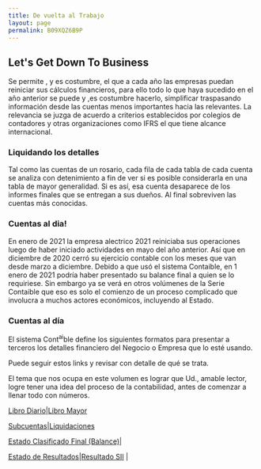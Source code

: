 ```yaml
---
title: De vuelta al Trabajo
layout: page
permalink: B09XQZ6B9P
---
```


## Let's Get Down To Business

Se permite , y es costumbre, el que a cada año las empresas puedan reiniciar sus cálculos financieros, para ello todo lo que haya sucedido en el año anterior se puede y ,es costumbre hacerlo, simplificar traspasando información desde las cuentas menos importantes hacia las relevantes. La relevancia se juzga de acuerdo a criterios establecidos por colegios de contadores y otras organizaciones como IFRS el que tiene alcance internacional.

### Liquidando los detalles
Tal como las cuentas de un rosario, cada fila de cada tabla de cada cuenta se analiza con detenimiento a fin de ver si es posible considerarla en una tabla de mayor generalidad. Si es así, esa cuenta desaparece de los informes finales que se entregan a sus dueños. Al final sobreviven las cuentas más conocidas.

### Cuentas al dia!
En enero de 2021 la empresa alectrico 2021 reiniciaba sus operaciones luego de haber iniciado actividades en mayo del año anterior. Así que en diciembre de 2020 cerró su ejercicio contable con los meses que van desde marzo a diciembre. Debido a que usó el sistema Contaible, en 1 enero de 2021 podría haber presentado su balance final a quien se lo requiriese. Sin embargo ya se verá en otros volúmenes de la Serie Contaible que eso es solo el comienzo de un proceso complicado que involucra a muchos actores económicos, incluyendo al Estado.

### Cuentas al día

El sistema Cont<sup>ai</sup>ble define los siguientes formatos para presentar a terceros los detalles financiero del Negocio o Empresa que lo esté usando. 

Puede seguir estos links y revisar con detalle de qué se trata.

El tema que nos ocupa en este volumen es lograr que Ud., amable lector, logre tener una idea del proceso de la contabilidad, antes de comenzar a llenar todo con números.

[Libro Diario](libro-diario.html#Inicio)|[Libro Mayor](libro-mayor.html#Inicio)

[Subcuentas](subcuentas.html#Inicio)|[Liquidaciones](liquidacion.html#Inicio)

[Estado Clasificado Final (Balance)](final.html#Inicio)|

[Estado de Resultados](tributario.html#Inicio)|[Resultado SII](resultado-sii.html#Inicio) |


